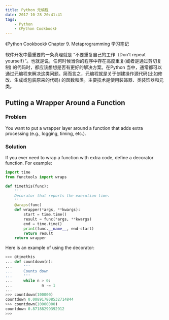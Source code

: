 ```yaml
---
title: Python 元编程
date: 2017-10-28 20:41:41
tags: 
    - Python
    - 《Python Cookbook》
---
```


《Python Cookbook》 Chapter 9. Metaprogramming 学习笔记

软件开发中最重要的一条真理就是 “不要重复自己的工作（Don't repeat yourself）”。也就是说，任何时候当你的程序中存在高度重复(或者是通过剪切复制) 的代码时，都应该想想是否有更好的解决方案。在Python 当中，通常都可以通过元编程来解决这类问题。简而言之，元编程就是关于创建操作源代码(比如修改、生成或包装原来的代码) 的函数和类。主要技术是使用装饰器、类装饰器和元类。

<!-- more -->

## Putting a Wrapper Around a Function

### Problem

You want to put a wrapper layer around a function that adds extra processing (e.g., logging, timing, etc.).

### Solution

If you ever need to wrap a function with extra code, define a decorator function. For example:

```python
import time
from functools import wraps

def timethis(func):
    '''
    Decorator that reports the execution time.
    '''
    @wraps(func)
    def wrapper(*args, **kwargs):
        start = time.time()
        result = func(*args, **kwargs)
        end = time.time()
        print(func.__name__, end-start)
        return result
    return wrapper
```

Here is an example of using the decorator:

```python
>>> @timethis
... def countdown(n):
...     '''
...     Counts down
...     '''
...     while n > 0:
...             n -= 1
...
>>> countdown(100000)
countdown 0.008917808532714844
>>> countdown(10000000)
countdown 0.87188299392912
>>>
```